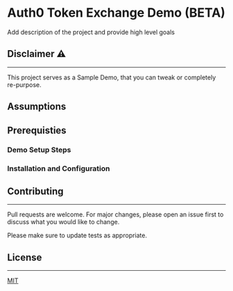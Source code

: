 # Auth0 Token Exchange Demo (BETA)

Add description of the project and provide high level goals

## Disclaimer :warning:
---
This project serves as a Sample Demo, that you can tweak or completely re-purpose.

## Assumptions

## Prerequisties


### Demo Setup Steps

### Installation and Configuration

## Contributing
---
Pull requests are welcome. For major changes, please open an issue first to discuss what you would like to change.

Please make sure to update tests as appropriate.

## License
---
[MIT](https://choosealicense.com/licenses/mit/)